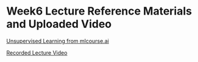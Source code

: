 # Week6 Lecture Reference Materials and Uploaded Video

[Unsupervised Learning from mlcourse.ai](https://mlcourse.ai/articles/topic7-unsupervised/)

[Recorded Lecture Video](https://www.youtube.com/watch?v=NMJN8dKU_2c)

